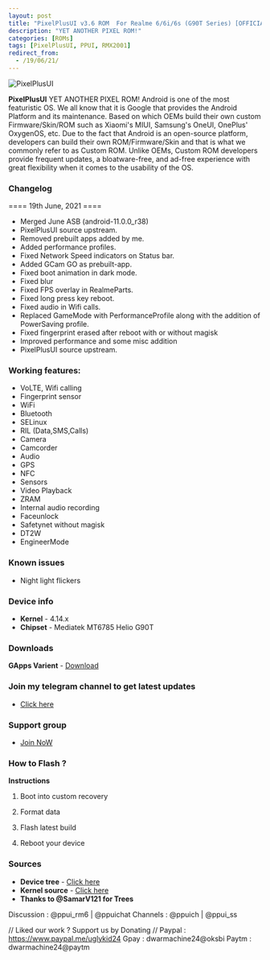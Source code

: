 ```yaml
---
layout: post
title: "PixelPlusUI v3.6 ROM  For Realme 6/6i/6s (G90T Series) [OFFICIAL]"
description: "YET ANOTHER PIXEL ROM!"
categories: [ROMs]
tags: [PixelPlusUI, PPUI, RMX2001]
redirect_from:
  - /19/06/21/
---
```


![PixelPlusUI](https://gitlab.com/sribalaji/sribalaji.gitlab.io/-/raw/master/assets/images/headers/PPUI_v3.6.jpg?raw=true)

**PixelPlusUI** YET ANOTHER PIXEL ROM!
Android is one of the most featuristic OS. We all know that it is Google that provides the Android Platform and its maintenance. Based on which OEMs build their own custom Firmware/Skin/ROM such as Xiaomi's MIUI, Samsung's OneUI, OnePlus' OxygenOS, etc. Due to the fact that Android is an open-source platform, developers can build their own ROM/Firmware/Skin and that is what we commonly refer to as Custom ROM. Unlike OEMs, Custom ROM developers provide frequent updates, a bloatware-free, and ad-free experience with great flexibility when it comes to the usability of the OS.

### Changelog
==== 19th June, 2021 ====

* Merged June ASB (android-11.0.0_r38) 
* PixelPlusUI source upstream.
* Removed prebuilt apps added by me.
* Added performance profiles.
* Fixed Network Speed indicators on Status bar.
* Added GCam GO as prebuilt-app.
* Fixed boot animation in dark mode.
* Fixed blur
* Fixed FPS overlay in RealmeParts.
* Fixed long press key reboot.
* Fixed audio in Wifi calls.
* Replaced GameMode with PerformanceProfile along with the addition of PowerSaving profile.
* Fixed fingerprint erased after reboot with or without magisk
* Improved performance and some misc addition
* PixelPlusUI source upstream.

### Working features:
* VoLTE, Wifi calling
* Fingerprint sensor
* WiFi
* Bluetooth
* SELinux
* RIL (Data,SMS,Calls)
* Camera
* Camcorder
* Audio
* GPS
* NFC
* Sensors
* Video Playback
* ZRAM
* Internal audio recording
* Faceunlock
* Safetynet without magisk
* DT2W
* EngineerMode

### Known issues
* Night light flickers

### Device info
* **Kernel** - 4.14.x
* **Chipset** - Mediatek MT6785 Helio G90T

### Downloads
**GApps Varient** - [Download](https://www.pling.com/p/1527593/#files-panel)

### Join my telegram channel to get latest updates
* [Click here](https://t.me/TheCloverly_Releases)

### Support group
* [Join NoW](https://t.me/SriBalajiHub)

### How to Flash ?
**Instructions**

1) Boot into custom recovery 

2) Format data

3) Flash latest build

4) Reboot your device 

### Sources
* **Device tree** - [Click here](https://gitlab.com/sribalaji/device_realme_RMX2001)
* **Kernel source** - [Click here](https://github.com/ManshuTyagi/kernel_realme_RMX2001)
* **Thanks to @SamarV121 for Trees**

Discussion : @ppui_rm6 | @ppuichat 
Channels : @ppuich | @ppui_ss

// Liked our work ? Support us by Donating //
Paypal : https://www.paypal.me/uglykid24
Gpay : dwarmachine24@oksbi
Paytm : dwarmachine24@paytm
